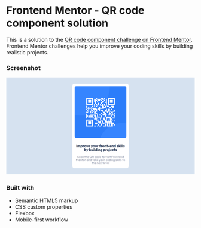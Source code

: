 # Frontend Mentor - QR code component solution

This is a solution to the [QR code component challenge on Frontend Mentor](https://www.frontendmentor.io/challenges/qr-code-component-iux_sIO_H). Frontend Mentor challenges help you improve your coding skills by building realistic projects. 
### Screenshot

![Image text](https://github.com/blancabigeriego/frontend-mentor-exercise-1/blob/main/images/screencapture-127-0-0-1-5500-index-html-2022-09-26-13_43_09.png)


### Built with

- Semantic HTML5 markup
- CSS custom properties
- Flexbox
- Mobile-first workflow
